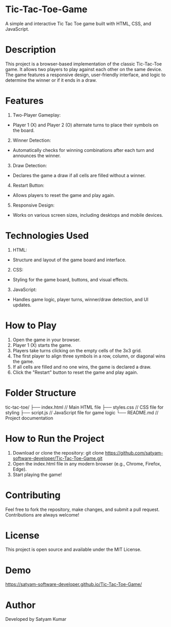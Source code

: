 # Tic-Tac-Toe-Game
A simple and interactive Tic Tac Toe game built with HTML, CSS, and JavaScript.

# Description
This project is a browser-based implementation of the classic Tic-Tac-Toe game. It allows two players to play against each other on the same device. The game features a responsive design, user-friendly interface, and logic to determine the winner or if it ends in a draw.
# Features
1. Two-Player Gameplay:

 - Player 1 (X) and Player 2 (O) alternate turns to place their symbols on the board.
2. Winner Detection:

 - Automatically checks for winning combinations after each turn and announces the winner.
3. Draw Detection:

 - Declares the game a draw if all cells are filled without a winner.
4. Restart Button:

 - Allows players to reset the game and play again.
5. Responsive Design:

- Works on various screen sizes, including desktops and mobile devices.
# Technologies Used
1. HTML:

 - Structure and layout of the game board and interface.
2. CSS:

 - Styling for the game board, buttons, and visual effects.
3. JavaScript:

 - Handles game logic, player turns, winner/draw detection, and UI updates.
# How to Play
1. Open the game in your browser.
2. Player 1 (X) starts the game.
3. Players take turns clicking on the empty cells of the 3x3 grid.
4. The first player to align three symbols in a row, column, or diagonal wins the game.
5. If all cells are filled and no one wins, the game is declared a draw.
6. Click the "Restart" button to reset the game and play again.

# Folder Structure
tic-tac-toe/
├── index.html           // Main HTML file
├── styles.css           // CSS file for styling
├── script.js            // JavaScript file for game logic
└── README.md            // Project documentation
# How to Run the Project
1. Download or clone the repository:
   git clone https://github.com/satyam-software-developer/Tic-Tac-Toe-Game.git
2. Open the index.html file in any modern browser (e.g., Chrome, Firefox, Edge).
3. Start playing the game!
# Contributing
Feel free to fork the repository, make changes, and submit a pull request. Contributions are always welcome!
# License
This project is open source and available under the MIT License.
# Demo
  https://satyam-software-developer.github.io/Tic-Tac-Toe-Game/
# Author
Developed by Satyam Kumar

